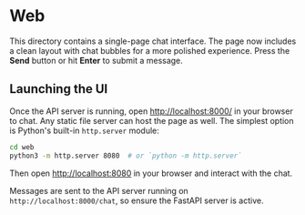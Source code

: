 # Web

This directory contains a single-page chat interface.
The page now includes a clean layout with chat bubbles for a more polished experience.
Press the **Send** button or hit **Enter** to submit a message.

## Launching the UI

Once the API server is running, open [http://localhost:8000/](http://localhost:8000/) in your browser to chat.
Any static file server can host the page as well. The simplest option is Python's built-in `http.server` module:

```bash
cd web
python3 -m http.server 8080  # or `python -m http.server`
```

Then open [http://localhost:8080](http://localhost:8080) in your browser and interact with the chat.

Messages are sent to the API server running on `http://localhost:8000/chat`, so
ensure the FastAPI server is active.
